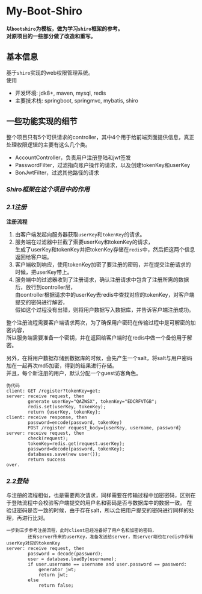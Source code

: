 # **My-Boot-Shiro**

**以`bootshiro`为模板，做为学习`shiro`框架的参考。**  
**对原项目的一些部分做了改造和重写。**

## **基本信息**

基于`shiro`实现的web权限管理系统。  
使用

- 开发环境: jdk8+, maven, mysql, redis
- 主要技术栈: springboot, springmvc, mybatis, shiro

## **一些功能实现的细节**

整个项目只有5个可供请求的controller，其中4个用于给前端页面提供信息，真正处理权限逻辑的主要有这么几个类。
- AccountController，负责用户注册登陆和jwt签发
- PasswordFilter，过滤指向账户操作的请求，以及创建tokenKey和userKey
- BonJwtFilter，过滤其他路径的请求

### *Shiro框架在这个项目中的作用*

### *2.1注册*

**注册流程**
1. 由客户端发起向服务器获取`userKey`和`tokenKey`的请求。
2. 服务端在过滤器中拦截了索要userKey和tokenKey的请求，  
   生成了userKey和tokenKey并把tokenKey存储在`redis`中，然后把这两个信息返回给客户端。
3. 客户端收到响应，使用tokenKey加密了要注册的密码，并在提交注册请求的时候，把userKey带上。
4. 服务端中的过滤器收到了注册请求，确认注册请求中包含了注册所需的数据后，放行到controller层，  
   由controller根据请求中的userKey去redis中查找对应的tokenKey，对客户端提交的密码进行解密，  
   假如这个过程没有出错，则将用户数据写入数据库，并告诉客户端注册成功。

整个注册流程需要客户端请求两次，为了确保用户密码在传输过程中是可解密的加密内容，  
所以服务端需要准备一个密钥，并在返回给客户端时在redis中做一个备份用于解密。

另外，在将用户数据存储到数据库的时候，会先产生一个salt，将salt与用户密码加在一起再次md5加密，得到的结果进行存储。  
并且，每个新注册的用户，默认分配一个guest访客角色。

```text
伪代码 
client: GET /register?tokenKey=get; 
server: receive request, then
        generate userKey="QAZWSX", tokenKey="EDCRFVTGB";
        redis.set(userKey, tokenKey);
        return {userKey, tokenKey};
client: receive response, then
        password=encode(password, tokenKey)
        POST /register request_body={userKey, username, password}
server: receive request, then
        check(request);
        tokenKey=redis.get(request.userKey);
        password=decode(password, tokenKey);
        databases.save(new user());
        return success
over.        
```
   
### *2.2登陆*

与注册的流程相似，也是需要两次请求，同样需要在传输过程中加密密码，区别在于登陆流程中会校验客户端提交的用户名和密码是否与数据库中的数据一致。 
在验证密码是否一致的时候，由于存在salt，所以会把用户提交的密码进行同样的处理，再进行比对。

```text
一步到三步参考注册流程，此时client已经准备好了用户名和加密的密码，
        还有server传来的userKey，准备发送给server，而server端也在redis中存有userKey对应的tokenKey
server: receive request, then
        password = decode(password);
        user = database.loadBy(username);
        if user.username == username and user.password == password:
            generator jwt;
            return jwt;
        else
            return false;        
```
